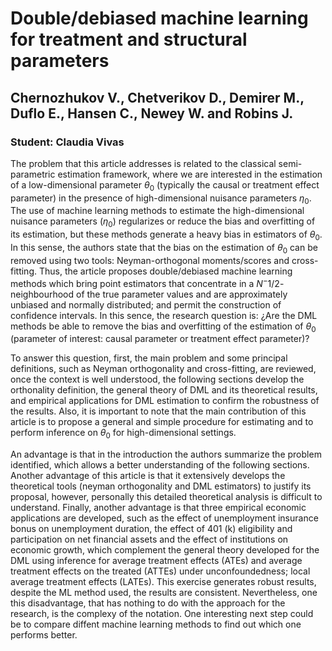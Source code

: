 # Double/debiased machine learning for treatment and structural parameters

## Chernozhukov V., Chetverikov D., Demirer M., Duflo E., Hansen C., Newey W. and Robins J.

### Student: Claudia Vivas 

The problem that this article addresses is related to the classical semi-parametric estimation framework, where we are interested in the estimation of a low-dimensional parameter $\theta_0$ (typically the causal or treatment effect parameter) in the presence of high-dimensional nuisance parameters $\eta_0$. The use of machine learning methods to estimate the high-dimensional nuisance parameters ($\eta_0$) regularizes or reduce the bias and overfitting of its estimation, but these methods generate a heavy bias in estimators of $\theta_0$. In this sense, the authors state that the bias on the estimation of $\theta_0$ can be removed using two tools: Neyman-orthogonal moments/scores and cross-fitting. Thus, the article proposes double/debiased machine learning methods which bring point estimators that concentrate in a $N^-1/2$-neighbourhood of the true parameter values and are approximately unbiased and normally distributed; and permit the construction of confidence intervals. In this sence, the research question is: ¿Are the DML  methods be able to remove the bias and overfitting of the estimation of $\theta_0$ (parameter of interest: causal parameter or treatment effect parameter)? 

To answer this question, first, the main problem and some principal definitions, such as Neyman orthogonality and cross-fitting, are reviewed, once the context is well understood, the following sections develop the orthonality definition, the general theory of DML and its theoretical results, and empirical applications for DML estimation to confirm the robustness of the results. Also, it is important to note that the main contribution of this article is to propose a general and simple procedure for estimating and to perform inference on $\theta_0$ for high-dimensional settings.

An advantage is that in the introduction the authors summarize the problem identified, which allows a better understanding of the following sections. Another advantage of this article is that it extensively develops the theoretical tools (neyman orthogonality and DML estimators) to justify its proposal, however, personally this detailed theoretical analysis is difficult to understand. Finally, another advantage is that three empirical economic applications are developed, such as the effect of unemployment insurance bonus on unemployment duration, the effect of 401 (k) eligibility and participation on net financial assets and the effect of institutions on economic growth, which complement the general theory developed for the DML using inference for average treatment effects (ATEs) and average treatment effects on the treated (ATTEs) under unconfoundedness; local average treatment effects (LATEs). This exercise generates robust results, despite the ML method used, the results are consistent. Nevertheless, one this disadvantage, that has nothing to do with the approach for the research, is the complexy of the notation. One interesting next step could be to compare diffent machine learning methods to find out which one performs better. 